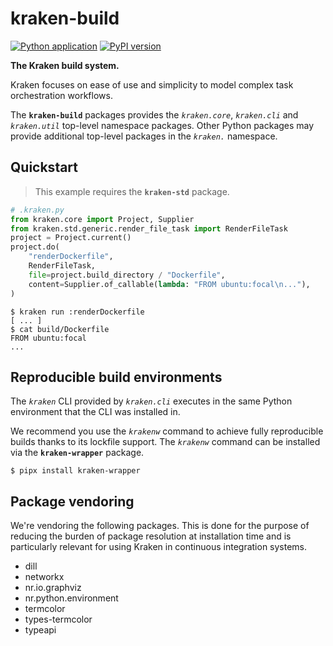 # kraken-build

[![Python application](https://github.com/kraken-build/kraken-build/actions/workflows/python-package.yml/badge.svg)](https://github.com/kraken-build/kraken-build/actions/workflows/python-package.yml)
[![PyPI version](https://badge.fury.io/py/kraken-build.svg)](https://badge.fury.io/py/kraken-build)

__The Kraken build system.__

Kraken focuses on ease of use and simplicity to model complex task orchestration workflows.

The **`kraken-build`** packages provides the _`kraken.core`_, _`kraken.cli`_ and _`kraken.util`_ top-level namespace
packages. Other Python packages may provide additional top-level packages in the _`kraken.`_ namespace.

## Quickstart

> This example requires the **`kraken-std`** package.

```py
# .kraken.py
from kraken.core import Project, Supplier
from kraken.std.generic.render_file_task import RenderFileTask
project = Project.current()
project.do(
    "renderDockerfile",
    RenderFileTask,
    file=project.build_directory / "Dockerfile",
    content=Supplier.of_callable(lambda: "FROM ubuntu:focal\n..."),
)
```

```
$ kraken run :renderDockerfile
[ ... ]
$ cat build/Dockerfile
FROM ubuntu:focal
...
```

## Reproducible build environments

The _`kraken`_ CLI provided by _`kraken.cli`_ executes in the same Python environment that the CLI was installed in.

We recommend you use the _`krakenw`_ command to achieve fully reproducible builds thanks to its lockfile support.
The _`krakenw`_ command can be installed via the **`kraken-wrapper`** package.

    $ pipx install kraken-wrapper

## Package vendoring

We're vendoring the following packages. This is done for the purpose of reducing the burden of package resolution
at installation time and is particularly relevant for using Kraken in continuous integration systems.

* dill
* networkx
* nr.io.graphviz
* nr.python.environment
* termcolor
* types-termcolor
* typeapi
